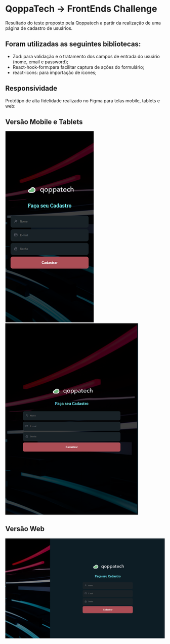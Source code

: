 # QoppaTech -> FrontEnds Challenge 

Resultado do teste proposto pela Qoppatech a partir da realização de uma página de cadastro de usuários.

Foram utilizadas as seguintes bibliotecas: 
-
   - Zod: para validação e o tratamento dos campos de entrada do usuário (nome, email e password);
   - React-hook-form:para facilitar captura de ações do formulário;
   - react-icons: para importação de ícones;


## Responsividade

Protótipo de alta fidelidade realizado no Figma para telas mobile, tablets e web:


<h2>Versão Mobile e Tablets</h2>
<img src=".github/mobile.png" width="280"/> <img src=".github/ipad.png" width="420"/> 
<h2>Versão Web</h2>
<img src=".github/web.png" width="700"/> 




